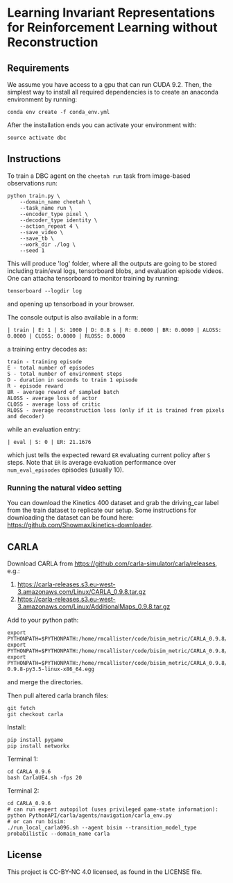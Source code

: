 # Learning Invariant Representations for Reinforcement Learning without Reconstruction

## Requirements
We assume you have access to a gpu that can run CUDA 9.2. Then, the simplest way to install all required dependencies is to create an anaconda environment by running:
```
conda env create -f conda_env.yml
```
After the installation ends you can activate your environment with:
```
source activate dbc
```

## Instructions
To train a DBC agent on the `cheetah run` task from image-based observations  run:
```
python train.py \
    --domain_name cheetah \
    --task_name run \
    --encoder_type pixel \
    --decoder_type identity \
    --action_repeat 4 \
    --save_video \
    --save_tb \
    --work_dir ./log \
    --seed 1
```
This will produce 'log' folder, where all the outputs are going to be stored including train/eval logs, tensorboard blobs, and evaluation episode videos. One can attacha tensorboard to monitor training by running:
```
tensorboard --logdir log
```
and opening up tensorboad in your browser.

The console output is also available in a form:
```
| train | E: 1 | S: 1000 | D: 0.8 s | R: 0.0000 | BR: 0.0000 | ALOSS: 0.0000 | CLOSS: 0.0000 | RLOSS: 0.0000
```
a training entry decodes as:
```
train - training episode
E - total number of episodes 
S - total number of environment steps
D - duration in seconds to train 1 episode
R - episode reward
BR - average reward of sampled batch
ALOSS - average loss of actor
CLOSS - average loss of critic
RLOSS - average reconstruction loss (only if it is trained from pixels and decoder)
```
while an evaluation entry:
```
| eval | S: 0 | ER: 21.1676
```
which just tells the expected reward `ER` evaluating current policy after `S` steps. Note that `ER` is average evaluation performance over `num_eval_episodes` episodes (usually 10).

### Running the natural video setting
You can download the Kinetics 400 dataset and grab the driving_car label from the train dataset to replicate our setup. Some instructions for downloading the dataset can be found here: https://github.com/Showmax/kinetics-downloader.

## CARLA
Download CARLA from https://github.com/carla-simulator/carla/releases, e.g.:
1. https://carla-releases.s3.eu-west-3.amazonaws.com/Linux/CARLA_0.9.8.tar.gz
2. https://carla-releases.s3.eu-west-3.amazonaws.com/Linux/AdditionalMaps_0.9.8.tar.gz

Add to your python path:
```
export PYTHONPATH=$PYTHONPATH:/home/rmcallister/code/bisim_metric/CARLA_0.9.8/PythonAPI
export PYTHONPATH=$PYTHONPATH:/home/rmcallister/code/bisim_metric/CARLA_0.9.8/PythonAPI/carla
export PYTHONPATH=$PYTHONPATH:/home/rmcallister/code/bisim_metric/CARLA_0.9.8/PythonAPI/carla/dist/carla-0.9.8-py3.5-linux-x86_64.egg
```
and merge the directories.

Then pull altered carla branch files:
```
git fetch
git checkout carla
```

Install:
```
pip install pygame
pip install networkx
```

Terminal 1:
```
cd CARLA_0.9.6
bash CarlaUE4.sh -fps 20
```

Terminal 2:
```
cd CARLA_0.9.6
# can run expert autopilot (uses privileged game-state information):
python PythonAPI/carla/agents/navigation/carla_env.py
# or can run bisim:
./run_local_carla096.sh --agent bisim --transition_model_type probabilistic --domain_name carla
```

## License
This project is CC-BY-NC 4.0 licensed, as found in the LICENSE file.
